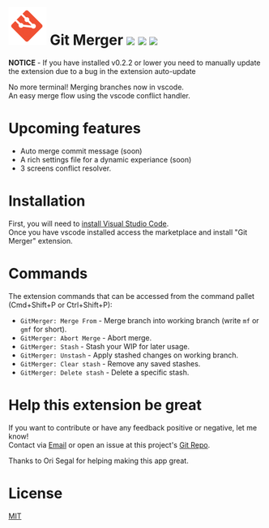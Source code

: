 # ![alt text](./merger-icon.png "Git Merger") Git Merger [![](https://vsmarketplacebadge.apphb.com/version-short/shaharkazaz.git-merger.svg)](https://marketplace.visualstudio.com/items?itemName=shaharkazaz.git-merger) [![](https://vsmarketplacebadge.apphb.com/installs/shaharkazaz.git-merger.svg)](https://marketplace.visualstudio.com/items?itemName=shaharkazaz.git-merger) [![](https://vsmarketplacebadge.apphb.com/rating-short/shaharkazaz.git-merger.svg)](https://marketplace.visualstudio.com/items?itemName=shaharkazaz.git-merger)

**NOTICE** - If you have installed v0.2.2 or lower you need to manually update the extension due to a bug in the extension auto-update

No more terminal! Merging branches now in vscode.  
An easy merge flow using the vscode conflict handler.

# Upcoming features

* Auto merge commit message (soon)
* A rich settings file for a dynamic experiance (soon)
* 3 screens conflict resolver.

# Installation

First, you will need to [install Visual Studio Code](https://code.visualstudio.com/download).  
Once you have vscode installed access the marketplace and install "Git Merger" extension.

# Commands
The extension commands that can be accessed from the command pallet (Cmd+Shift+P or Ctrl+Shift+P):

* ```GitMerger: Merge From``` - Merge branch into working branch (write ```mf``` or ```gmf``` for short).
* ```GitMerger: Abort Merge``` - Abort merge. 
* ```GitMerger: Stash``` - Stash your WIP for later usage.
* ```GitMerger: Unstash``` - Apply stashed changes on working branch.
* ```GitMerger: Clear stash``` - Remove any saved stashes.
* ```GitMerger: Delete stash``` - Delete a specific stash.

# Help this extension be great

If you want to contribute or have any feedback positive or negative, let me know!  
Contact via [Email](shahar.kazaz@gmail.com) or open an issue at this project's [Git Repo](https://github.com/shaharkazaz/vscode-git-merger).  

Thanks to Ori Segal for helping making this app great.

# License

[MIT](https://github.com/shaharkazaz/vscode-git-merger/blob/master/LICENSE)
